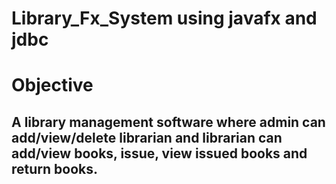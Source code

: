 # Library_Fx_System using javafx and jdbc

# Objective
## A library management software where admin can add/view/delete librarian and librarian can add/view books, issue, view issued books and return books.
